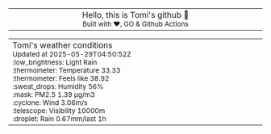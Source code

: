 
<div align="center">
<table>
<tbody>
<td align="center">
<img width="2000" height="0"><br>
Hello, this is Tomi's github 👋<br>
<sup>Built with ❤️, GO & Github Actions</sup><br>
<img width="2000" height="0">
</td>
</tbody>
</table>
</div>
<table>
<tbody>
<td align="left">
<img width="2000" height="0"><br>
Tomi's weather conditions<br>
<sup>Updated at 2025-05-29T04:50:52Z</sup><br>
<sup>:low_brightness: Light Rain</sup><br>
<sup>:thermometer: Temperature 33.33 </sup><br>
<sup>:thermometer: Feels like 38.92</sup><br>
<sup>:sweat_drops: Humidity 56%</sup><br>
<sup>:mask: PM2.5 1.39 μg/m3</sup><br>
<sup>:cyclone: Wind 3.06m/s </sup><br>
<sup>:telescope: Visibility 10000m </sup><br>
<sup>:droplet: Rain 0.67mm/last 1h </sup><br>
<img width="2000" height="0">
</td>
<td align="left">
<img width="2000" height="0"><br>
<br>
<img width="2000" height="0">
</td>
</tbody>
</table>
</div>
    